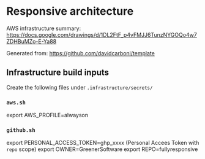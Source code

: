 # Responsive architecture

AWS infrastructure summary: https://docs.google.com/drawings/d/1DL2FtF_p4vFMJJ6TunzNYGOQo4w7ZDHBuMZo-E-Ya88

Generated from: https://github.com/davidcarboni/template

## Infrastructure build inputs

Create the following files under `.infrastructure/secrets/`

 ### `aws.sh`

export AWS_PROFILE=alwayson

### `github.sh`

export PERSONAL_ACCESS_TOKEN=ghp_xxxx (Personal Accees Token with `repo` scope)
export OWNER=GreenerSoftware
export REPO=fullyresponsive
